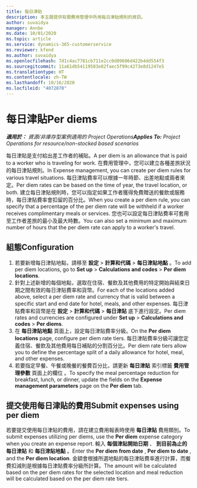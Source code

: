 ```yaml
---
title: 每日津貼
description: 本主題提供有關費用管理中所用每日津貼規則的資訊。
author: suvaidya
manager: Annbe
ms.date: 10/01/2020
ms.topic: article
ms.service: dynamics-365-customerservice
ms.reviewer: kfend
ms.author: suvaidya
ms.openlocfilehash: 7d1c4ac7781cb711e2cc0d09606d422b4dd554f3
ms.sourcegitcommit: 11a61db54119503e82faec5f99c4273e8d1247e5
ms.translationtype: HT
ms.contentlocale: zh-TW
ms.lasthandoff: 10/16/2020
ms.locfileid: "4072870"
---
```

# <a name="per-diems"></a><span data-ttu-id="b0ddd-103">每日津貼</span><span class="sxs-lookup"><span data-stu-id="b0ddd-103">Per diems</span></span>

<span data-ttu-id="b0ddd-104">_**適用於：** 資源/非庫存型案例適用的 Project Operations_</span><span class="sxs-lookup"><span data-stu-id="b0ddd-104">_**Applies To:** Project Operations for resource/non-stocked based scenarios_</span></span>


<span data-ttu-id="b0ddd-105">每日津貼是支付給出差工作者的補貼。</span><span class="sxs-lookup"><span data-stu-id="b0ddd-105">A per diem is an allowance that is paid to a worker who is traveling for work.</span></span> <span data-ttu-id="b0ddd-106">在費用管理中，您可以建立各種差旅狀況的每日津貼規則。</span><span class="sxs-lookup"><span data-stu-id="b0ddd-106">In Expense management, you can create per diem rules for  various travel situations.</span></span> <span data-ttu-id="b0ddd-107">每日津貼費率可以根據一年時節、出差地點或兩者來定。</span><span class="sxs-lookup"><span data-stu-id="b0ddd-107">Per diem rates can be based on the time of year, the travel location, or both.</span></span> <span data-ttu-id="b0ddd-108">建立每日津貼規則時，您可以指定如果工作者獲得免費贈送的餐飲或服務時，每日津貼費率會扣留的百分比。</span><span class="sxs-lookup"><span data-stu-id="b0ddd-108">When you create a per diem  rule, you can specify that a percentage of the per diem rate will be withheld if a worker receives complimentary meals or services.</span></span> <span data-ttu-id="b0ddd-109">您也可以設定每日津貼費率可套用至工作者差旅的最小及最大時數。</span><span class="sxs-lookup"><span data-stu-id="b0ddd-109">You can also set a minimum and maximum number of hours that the per diem rate can apply to a worker's travel.</span></span>

## <a name="configuration"></a><span data-ttu-id="b0ddd-110">組態</span><span class="sxs-lookup"><span data-stu-id="b0ddd-110">Configuration</span></span> 

1. <span data-ttu-id="b0ddd-111">若要新增每日津貼地點，請移至 **設定** > **計算和代碼** > **每日津貼地點** 。</span><span class="sxs-lookup"><span data-stu-id="b0ddd-111">To add per diem locations, go to **Set up** > **Calculations and codes** > **Per diem locations**.</span></span>
2. <span data-ttu-id="b0ddd-112">針對上述新增的每個地點，選取在住宿、餐飲及其他費用的特定開始與結束日期之間有效的每日津貼費率和貨幣。</span><span class="sxs-lookup"><span data-stu-id="b0ddd-112">For each of the locations added above, select a per diem rate and currency that is valid between a specific start and end date for hotel, meals, and other expenses.</span></span> <span data-ttu-id="b0ddd-113">每日津貼費率和貨幣是在 **設定** > **計算和代碼** > **每日津貼** 底下進行設定。</span><span class="sxs-lookup"><span data-stu-id="b0ddd-113">Per diem rates and currencies are configured under **Set up** > **Calculations and codes** > **Per diems**.</span></span>
3. <span data-ttu-id="b0ddd-114">在 **每日津貼地點** 頁面上，設定每日津貼費率分級。</span><span class="sxs-lookup"><span data-stu-id="b0ddd-114">On the **Per diem locations** page, configure per diem rate tiers.</span></span> <span data-ttu-id="b0ddd-115">每日津貼費率分級可讓您定義住宿、餐飲及其他費用每日補貼的分割百分比。</span><span class="sxs-lookup"><span data-stu-id="b0ddd-115">Per diem rate tiers allow you to define the percentage split of a daily allowance for hotel, meal, and other expenses.</span></span> 
4. <span data-ttu-id="b0ddd-116">若要指定早餐、午餐或晚餐的餐費百分比，請更新 **每日津貼** 索引標籤 **費用管理參數** 頁面上的欄位 。</span><span class="sxs-lookup"><span data-stu-id="b0ddd-116">To specify the meal percentage reduction for breakfast, lunch, or dinner, update the fields on the **Expense management parameters** page on the **Per diem** tab.</span></span> 
    
## <a name="submit-expenses-using-per-diem"></a><span data-ttu-id="b0ddd-117">提交使用每日津貼的費用</span><span class="sxs-lookup"><span data-stu-id="b0ddd-117">Submit expenses using per diem</span></span>
<span data-ttu-id="b0ddd-118">若要提交使用每日津貼的費用，請在建立費用報表時使用 **每日津貼** 費用類別。</span><span class="sxs-lookup"><span data-stu-id="b0ddd-118">To submit expenses utilizing per diems, use the **Per diem** expense category when you create an expense report.</span></span> <span data-ttu-id="b0ddd-119">輸入 **每個津貼開始日期** 、 **到目前為止的每日津貼** 和 **每日津貼地點** 。</span><span class="sxs-lookup"><span data-stu-id="b0ddd-119">Enter the **Per diem from date** , **Per diem to date** ,  and the **Per diem location**.</span></span> <span data-ttu-id="b0ddd-120">金額會根據所選地點的每日津貼費率進行計算，而餐費扣減則是根據每日津貼費率分級所計算。</span><span class="sxs-lookup"><span data-stu-id="b0ddd-120">The amount will be calculated based on the per diem rates for the selected location and meal reduction will be calculated based on the per diem rate tiers.</span></span>

